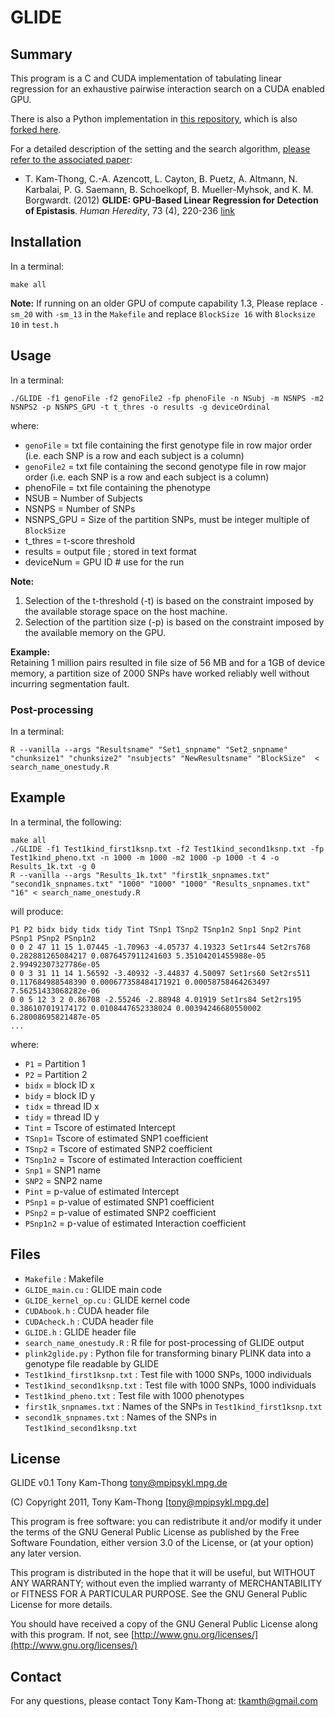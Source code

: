 # GLIDE 


## Summary

This program is a C and CUDA implementation of tabulating linear regression for an
exhaustive pairwise interaction search on a CUDA enabled GPU.  

There is also a Python implementation in [this repository](https://github.com/chagaz/glide-scripts), which is also [forked here](https://github.com/BorgwardtLab/glide-python).


For a detailed description of the setting and the search algorithm, [please refer to the associated paper](http://www.karger.com/Article/FullText/341885):  

* T. Kam-Thong, C.-A. Azencott, L. Cayton, B. Puetz, A. Altmann, N. Karbalai, P. G. Saemann, B. Schoelkopf, B. Mueller-Myhsok, and K. M. Borgwardt. (2012) **GLIDE: GPU-Based Linear Regression for Detection of Epistasis**. _Human Heredity_, 73 (4), 220-236 [link](http://www.karger.com/Article/FullText/341885)

[//]: # ([1] T. Kam-Thong, C.-A. Azencott, L. Cayton, B. Pütz, A. Altmann, P. G. Sämann, B. Schölkopf, B. Müller-Myhsok and K. M. Borgwardt 2012 **GLIDE: GPU-based linear regression for detection of epistasis** Human Heredity, 73, 220-236)



## Installation

In a terminal: 

```make all```

**Note:** If running on an older GPU of compute capability 1.3,
Please replace `-sm_20` with `-sm_13` in the `Makefile` and replace `BlockSize 16` with `Blocksize 10` in `test.h`



## Usage 

In a terminal:

```
./GLIDE -f1 genoFile -f2 genoFile2 -fp phenoFile -n NSubj -m NSNPS -m2 NSNPS2 -p NSNPS_GPU -t t_thres -o results -g deviceOrdinal
```

where:   
* `genoFile` = txt file containing the first genotype file in row major order (i.e. each SNP is a row and each subject is a column)  
* `genoFile2` = txt file containing the second genotype file in row major order (i.e. each SNP is a row and each subject is a column)  
* phenoFile = txt file containing the phenotype  
* NSUB = Number of Subjects  
* NSNPS = Number of SNPs  
* NSNPS_GPU = Size of the partition SNPs, must be integer multiple of `BlockSize`  
* t_thres = t-score threshold  
* results = output file ; stored in text format  
* deviceNum = GPU ID # use for the run  


**Note:**  
1. Selection of the t-threshold (-t) is based on the constraint imposed by the
available storage space on the host machine.   
2. Selection of the partition size (-p) is based on the constraint imposed by the
available memory on the GPU.  


**Example:**  
Retaining 1 million pairs resulted in file size of 56 MB and for a 1GB of device memory, a partition size of 2000 SNPs have worked reliably well without incurring segmentation fault.          


### Post-processing

In a terminal:

```
R --vanilla --args "Resultsname" "Set1_snpname" "Set2_snpname" "chunksize1" "chunksize2" "nsubjects" "NewResultsname" "BlockSize"  < search_name_onestudy.R
```

## Example

In a terminal, the following:

```
make all  
./GLIDE -f1 Test1kind_first1ksnp.txt -f2 Test1kind_second1ksnp.txt -fp Test1kind_pheno.txt -n 1000 -m 1000 -m2 1000 -p 1000 -t 4 -o Results_1k.txt -g 0  
R --vanilla --args "Results_1k.txt" "first1k_snpnames.txt" "second1k_snpnames.txt" "1000" "1000" "1000" "Results_snpnames.txt" "16" < search_name_onestudy.R
```

will produce:  

```
P1 P2 bidx bidy tidx tidy Tint TSnp1 TSnp2 TSnp1n2 Snp1 Snp2 Pint PSnp1 PSnp2 PSnp1n2
0 0 2 47 11 15 1.07445 -1.70963 -4.05737 4.19323 Set1rs44 Set2rs768 0.282881265084217 0.0876457911241603 5.35104201455988e-05 2.99492307327786e-05
0 0 3 31 11 14 1.56592 -3.40932 -3.44837 4.50097 Set1rs60 Set2rs511 0.117684988548390 0.000677358484171921 0.00058758464263497 7.56251433068282e-06
0 0 5 12 3 2 0.86708 -2.55246 -2.88948 4.01919 Set1rs84 Set2rs195 0.386107019174172 0.0108447652338024 0.00394246680550002 6.28008695821487e-05
...
```

where:  

* `P1` = Partition 1  
* `P2` = Partition 2  
* `bidx` = block ID x  
* `bidy` = block ID y  
* `tidx` = thread ID x  
* `tidy` = thread ID y  
* `Tint` = Tscore of estimated Intercept   
* `TSnp1`= Tscore of estimated SNP1 coefficient  
* `TSnp2` = Tscore of estimated SNP2 coefficient  
* `TSnp1n2` = Tscore of estimated Interaction coefficient  
* `Snp1` = SNP1 name  
* `SNP2` = SNP2 name  
* `Pint` = p-value of estimated Intercept   
* `PSnp1` = p-value of estimated SNP1 coefficient  
* `PSnp2` = p-value of estimated SNP2 coefficient  
* `PSnp1n2` = p-value of estimated Interaction coefficient  



## Files


* `Makefile` : Makefile    
* `GLIDE_main.cu` : GLIDE main code  
* `GLIDE_kernel_op.cu` : GLIDE kernel code  
* `CUDAbook.h` : CUDA header file  
* `CUDAcheck.h` : CUDA header file  
* `GLIDE.h` : GLIDE header file  
* `search_name_onestudy.R` : R file for post-processing of GLIDE output  
* `plink2glide.py` : Python file for transforming binary PLINK data into a genotype file readable by GLIDE    
* `Test1kind_first1ksnp.txt` : Test file with 1000 SNPs, 1000 individuals  
* `Test1kind_second1ksnp.txt` : Test file with 1000 SNPs, 1000 individuals  
* `Test1kind_pheno.txt` : Test file with 1000 phenotypes  
* `first1k_snpnames.txt` : Names of the SNPs in `Test1kind_first1ksnp.txt`  
* `second1k_snpnames.txt` : Names of the SNPs in `Test1kind_second1ksnp.txt`  

## License


GLIDE v0.1
Tony Kam-Thong
tony@mpipsykl.mpg.de

(C) Copyright 2011, Tony Kam-Thong [tony@mpipsykl.mpg.de]
 
This program is free software: you can redistribute it and/or modify 
it under the terms of the GNU General Public License as published by
the Free Software Foundation, either version 3.0 of the License, or
(at your option) any later version.

This program is distributed in the hope that it will be useful,
but WITHOUT ANY WARRANTY; without even the implied warranty of
MERCHANTABILITY or FITNESS FOR A PARTICULAR PURPOSE.  See the
GNU General Public License for more details.

You should have received a copy of the GNU General Public License
along with this program.  If not, see [http://www.gnu.org/licenses/](http://www.gnu.org/licenses/)


## Contact

For any questions, please contact Tony Kam-Thong at: tkamth@gmail.com

